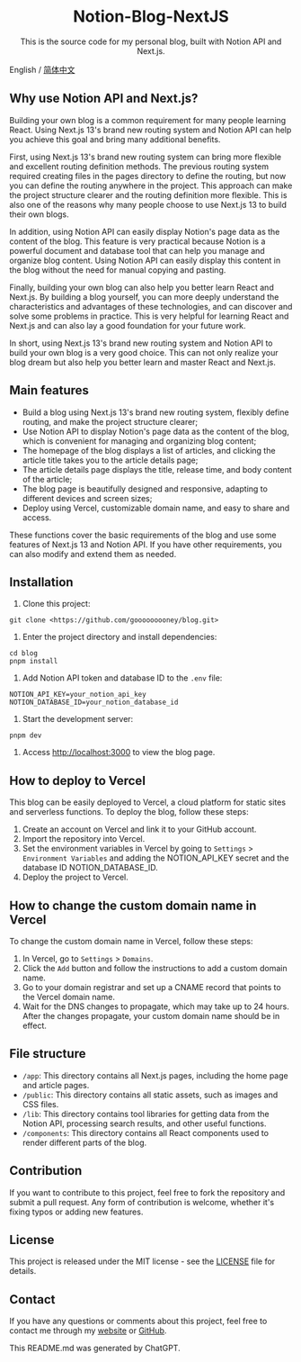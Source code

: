 <div align="center">
 <h1>Notion-Blog-NextJS</h1>
 This is the source code for my personal blog, built with Notion API and Next.js.
</div> 

English / [简体中文](./README_CH.md)

## Why use Notion API and Next.js?

Building your own blog is a common requirement for many people learning React. Using Next.js 13's brand new routing system and Notion API can help you achieve this goal and bring many additional benefits.

First, using Next.js 13's brand new routing system can bring more flexible and excellent routing definition methods. The previous routing system required creating files in the pages directory to define the routing, but now you can define the routing anywhere in the project. This approach can make the project structure clearer and the routing definition more flexible. This is also one of the reasons why many people choose to use Next.js 13 to build their own blogs.

In addition, using Notion API can easily display Notion's page data as the content of the blog. This feature is very practical because Notion is a powerful document and database tool that can help you manage and organize blog content. Using Notion API can easily display this content in the blog without the need for manual copying and pasting.

Finally, building your own blog can also help you better learn React and Next.js. By building a blog yourself, you can more deeply understand the characteristics and advantages of these technologies, and can discover and solve some problems in practice. This is very helpful for learning React and Next.js and can also lay a good foundation for your future work.

In short, using Next.js 13's brand new routing system and Notion API to build your own blog is a very good choice. This can not only realize your blog dream but also help you better learn and master React and Next.js.


## Main features

- Build a blog using Next.js 13's brand new routing system, flexibly define routing, and make the project structure clearer;
- Use Notion API to display Notion's page data as the content of the blog, which is convenient for managing and organizing blog content;
- The homepage of the blog displays a list of articles, and clicking the article title takes you to the article details page;
- The article details page displays the title, release time, and body content of the article;
- The blog page is beautifully designed and responsive, adapting to different devices and screen sizes;
- Deploy using Vercel, customizable domain name, and easy to share and access.

These functions cover the basic requirements of the blog and use some features of Next.js 13 and Notion API. If you have other requirements, you can also modify and extend them as needed.

## Installation

1. Clone this project:

```
git clone <https://github.com/gooooooooney/blog.git>

```

1. Enter the project directory and install dependencies:

```
cd blog
pnpm install

```

1. Add Notion API token and database ID to the `.env` file:

```
NOTION_API_KEY=your_notion_api_key
NOTION_DATABASE_ID=your_notion_database_id

```

1. Start the development server:

```
pnpm dev

```

1. Access [http://localhost:3000](http://localhost:3000/) to view the blog page.

## How to deploy to Vercel

This blog can be easily deployed to Vercel, a cloud platform for static sites and serverless functions. To deploy the blog, follow these steps:

1. Create an account on Vercel and link it to your GitHub account.
2. Import the repository into Vercel.
3. Set the environment variables in Vercel by going to `Settings` > `Environment Variables` and adding the NOTION_API_KEY secret and the database ID NOTION_DATABASE_ID.
4. Deploy the project to Vercel.

## How to change the custom domain name in Vercel

To change the custom domain name in Vercel, follow these steps:

1. In Vercel, go to `Settings` > `Domains`.
2. Click the `Add` button and follow the instructions to add a custom domain name.
3. Go to your domain registrar and set up a CNAME record that points to the Vercel domain name.
4. Wait for the DNS changes to propagate, which may take up to 24 hours. After the changes propagate, your custom domain name should be in effect.

## File structure

- `/app`: This directory contains all Next.js pages, including the home page and article pages.
- `/public`: This directory contains all static assets, such as images and CSS files.
- `/lib`: This directory contains tool libraries for getting data from the Notion API, processing search results, and other useful functions.
- `/components`: This directory contains all React components used to render different parts of the blog.

## Contribution

If you want to contribute to this project, feel free to fork the repository and submit a pull request. Any form of contribution is welcome, whether it's fixing typos or adding new features.

## License

This project is released under the MIT license - see the [LICENSE](https://github.com/gooooooooney/blog/blob/main/LICENSE) file for details.

## Contact

If you have any questions or comments about this project, feel free to contact me through my [website](https://gooney-blog.vercel.app/) or [GitHub](https://github.com/gooooooooney).

This README.md was generated by ChatGPT.

